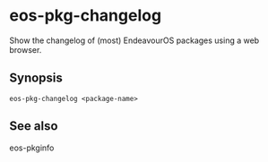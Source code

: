 # eos-pkg-changelog

Show the changelog of (most) EndeavourOS packages using a web browser.

## Synopsis
```
eos-pkg-changelog <package-name>
```

## See also

eos-pkginfo
